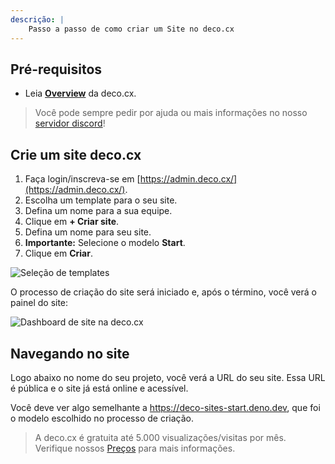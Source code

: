 ```yaml
---
descrição: |
    Passo a passo de como criar um Site no deco.cx
---
```


## Pré-requisitos

- Leia [**Overview**](/docs/pt/overview) da deco.cx.

> Você pode sempre pedir por ajuda ou mais informações no nosso
> [servidor discord](https://deco.cx/discord)!

## Crie um site deco.cx

1. Faça login/inscreva-se em [https://admin.deco.cx/](https://admin.deco.cx/).
2. Escolha um template para o seu site.
3. Defina um nome para a sua equipe.
4. Clique em **+ Criar site**.
5. Defina um nome para seu site.
6. **Importante:** Selecione o modelo **Start**.
7. Clique em **Criar**.

![Seleção de templates](https://github.com/deco-sites/storefront/assets/882438/4c4323ec-2aec-4b08-a523-32f0761c8a36)

O processo de criação do site será iniciado e, após o término, você verá o
painel do site:

![Dashboard de site na deco.cx](https://github.com/deco-cx/apps/assets/882438/cac4147f-b013-40ca-bf68-e28ab40e831a)

## Navegando no site

Logo abaixo no nome do seu projeto, você verá a URL do seu site. Essa URL é
pública e o site já está online e acessível.

Você deve ver algo semelhante a https://deco-sites-start.deno.dev, que foi o
modelo escolhido no processo de criação.

> A deco.cx é gratuita até 5.000 visualizações/visitas por mês. Verifique nossos
> [Preços](https://www.deco.cx/pt/pricing) para mais informações.
